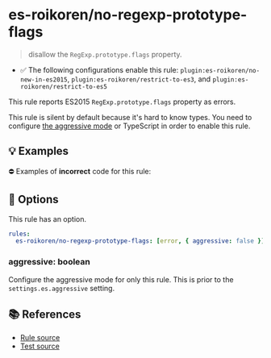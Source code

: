 # es-roikoren/no-regexp-prototype-flags
> disallow the `RegExp.prototype.flags` property.

- ✅ The following configurations enable this rule: `plugin:es-roikoren/no-new-in-es2015`, `plugin:es-roikoren/restrict-to-es3`, and `plugin:es-roikoren/restrict-to-es5`

This rule reports ES2015 `RegExp.prototype.flags` property as errors.

This rule is silent by default because it's hard to know types. You need to configure [the aggressive mode](../#the-aggressive-mode) or TypeScript in order to enable this rule.

## 💡 Examples

⛔ Examples of **incorrect** code for this rule:

<eslint-playground type="bad" code="/*eslint es-roikoren/no-regexp-prototype-flags: [error, { aggressive: true }] */
/foo/u.flags
new RegExp(pattern, flags).flags
" />

## 🔧 Options

This rule has an option.

```yml
rules:
  es-roikoren/no-regexp-prototype-flags: [error, { aggressive: false }]
```

### aggressive: boolean

Configure the aggressive mode for only this rule.
This is prior to the `settings.es.aggressive` setting.

## 📚 References

- [Rule source](https://github.com/roikoren755/eslint-plugin-es/blob/v0.0.0/src/rules/no-regexp-prototype-flags.ts)
- [Test source](https://github.com/roikoren755/eslint-plugin-es/blob/v0.0.0/tests/src/rules/no-regexp-prototype-flags.ts)
